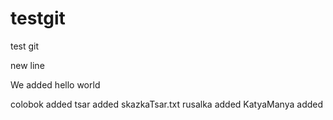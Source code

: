# testgit
test git

new line

We added hello world 

colobok added
tsar added skazkaTsar.txt
rusalka added
KatyaManya added